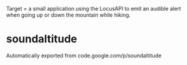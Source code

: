 Target = a small application using the LocusAPI to emit an audible alert when going up or down the mountain while hiking. 

# soundaltitude
Automatically exported from code.google.com/p/soundaltitude
